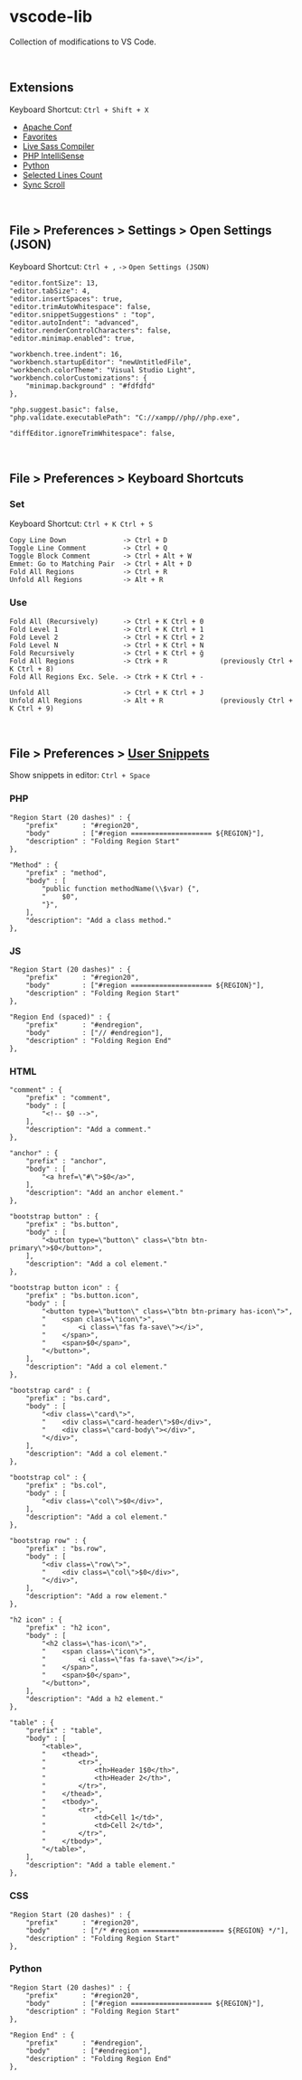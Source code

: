 # vscode-lib

Collection of modifications to VS Code.

<br>

## Extensions

Keyboard Shortcut: `Ctrl + Shift + X`

* [Apache Conf](https://marketplace.visualstudio.com/items?itemName=mrmlnc.vscode-apache)
* [Favorites](https://marketplace.visualstudio.com/items?itemName=kdcro101.favorites)
* [Live Sass Compiler](https://marketplace.visualstudio.com/items?itemName=ritwickdey.live-sass)
* [PHP IntelliSense](https://marketplace.visualstudio.com/items?itemName=felixfbecker.php-intellisense)
* [Python](https://marketplace.visualstudio.com/items?itemName=ms-python.python)
* [Selected Lines Count](https://marketplace.visualstudio.com/items?itemName=gurumukhi.selected-lines-count)
* [Sync Scroll](https://marketplace.visualstudio.com/items?itemName=dqisme.sync-scroll)

<br>

## File > Preferences > Settings > Open Settings (JSON)

Keyboard Shortcut: `Ctrl + ,` `->` `Open Settings (JSON)`

```
"editor.fontSize": 13,
"editor.tabSize": 4,
"editor.insertSpaces": true,
"editor.trimAutoWhitespace": false,
"editor.snippetSuggestions" : "top",
"editor.autoIndent": "advanced",
"editor.renderControlCharacters": false,
"editor.minimap.enabled": true,

"workbench.tree.indent": 16,
"workbench.startupEditor": "newUntitledFile",
"workbench.colorTheme": "Visual Studio Light",
"workbench.colorCustomizations": {
    "minimap.background" : "#fdfdfd"
},

"php.suggest.basic": false,
"php.validate.executablePath": "C://xampp//php//php.exe",

"diffEditor.ignoreTrimWhitespace": false,
```

<br>

## File > Preferences > Keyboard Shortcuts

### Set

Keyboard Shortcut: `Ctrl + K Ctrl + S`

    Copy Line Down              -> Ctrl + D
    Toggle Line Comment         -> Ctrl + Q
    Toggle Block Comment        -> Ctrl + Alt + W
    Emmet: Go to Matching Pair  -> Ctrl + Alt + D
    Fold All Regions            -> Ctrl + R
    Unfold All Regions          -> Alt + R

### Use

```
Fold All (Recursively)      -> Ctrl + K Ctrl + 0
Fold Level 1                -> Ctrl + K Ctrl + 1
Fold Level 2                -> Ctrl + K Ctrl + 2
Fold Level N                -> Ctrl + K Ctrl + N
Fold Recursively            -> Ctrl + K Ctrl + ğ
Fold All Regions            -> Ctrk + R             (previously Ctrl + K Ctrl + 8)
Fold All Regions Exc. Sele. -> Ctrk + K Ctrl + -

Unfold All                  -> Ctrl + K Ctrl + J
Unfold All Regions          -> Alt + R              (previously Ctrl + K Ctrl + 9)
```

<br>

## File > Preferences > [User Snippets](https://code.visualstudio.com/docs/editor/userdefinedsnippets)

Show snippets in editor: `Ctrl + Space`

### PHP

```
"Region Start (20 dashes)" : {
    "prefix"      : "#region20",
    "body"        : ["#region ==================== ${REGION}"],
    "description" : "Folding Region Start"
},
    
"Method" : {
    "prefix" : "method",
    "body" : [
        "public function methodName(\\$var) {",
        "    $0",
        "}",
    ],
    "description": "Add a class method."
},
```

### JS

```
"Region Start (20 dashes)" : {
    "prefix"      : "#region20",
    "body"        : ["#region ==================== ${REGION}"],
    "description" : "Folding Region Start"
},

"Region End (spaced)" : {
    "prefix"      : "#endregion",
    "body"        : ["// #endregion"],
    "description" : "Folding Region End"
},
```

### HTML

```
"comment" : {
    "prefix" : "comment",
    "body" : [
        "<!-- $0 -->",
    ],
    "description": "Add a comment."
},

"anchor" : {
    "prefix" : "anchor",
    "body" : [
        "<a href=\"#\">$0</a>",
    ],
    "description": "Add an anchor element."
},

"bootstrap button" : {
    "prefix" : "bs.button",
    "body" : [
        "<button type=\"button\" class=\"btn btn-primary\">$0</button>",
    ],
    "description": "Add a col element."
},

"bootstrap button icon" : {
    "prefix" : "bs.button.icon",
    "body" : [
        "<button type=\"button\" class=\"btn btn-primary has-icon\">",
        "    <span class=\"icon\">",
        "        <i class=\"fas fa-save\"></i>",
        "    </span>",
        "    <span>$0</span>",
        "</button>",
    ],
    "description": "Add a col element."
},

"bootstrap card" : {
    "prefix" : "bs.card",
    "body" : [
        "<div class=\"card\">",
        "    <div class=\"card-header\">$0</div>",
        "    <div class=\"card-body\"></div>",
        "</div>",
    ],
    "description": "Add a col element."
},

"bootstrap col" : {
    "prefix" : "bs.col",
    "body" : [
        "<div class=\"col\">$0</div>",
    ],
    "description": "Add a col element."
},

"bootstrap row" : {
    "prefix" : "bs.row",
    "body" : [
        "<div class=\"row\">",
        "    <div class=\"col\">$0</div>",
        "</div>",
    ],
    "description": "Add a row element."
},

"h2 icon" : {
    "prefix" : "h2 icon",
    "body" : [
        "<h2 class=\"has-icon\">",
        "    <span class=\"icon\">",
        "        <i class=\"fas fa-save\"></i>",
        "    </span>",
        "    <span>$0</span>",
        "</button>",
    ],
    "description": "Add a h2 element."
},

"table" : {
    "prefix" : "table",
    "body" : [
        "<table>",
        "    <thead>",
        "        <tr>",
        "            <th>Header 1$0</th>",
        "            <th>Header 2</th>",
        "        </tr>",
        "    </thead>",
        "    <tbody>",
        "        <tr>",
        "            <td>Cell 1</td>",
        "            <td>Cell 2</td>",
        "        </tr>",
        "    </tbody>",
        "</table>",
    ],
    "description": "Add a table element."
},
```

### CSS

```
"Region Start (20 dashes)" : {
    "prefix"      : "#region20",
    "body"        : ["/* #region ==================== ${REGION} */"],
    "description" : "Folding Region Start"
},
```

### Python

```
"Region Start (20 dashes)" : {
    "prefix"      : "#region20",
    "body"        : ["#region ==================== ${REGION}"],
    "description" : "Folding Region Start"
},

"Region End" : {
    "prefix"      : "#endregion",
    "body"        : ["#endregion"],
    "description" : "Folding Region End"
},
```
